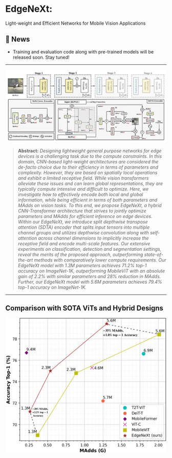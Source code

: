 # EdgeNeXt: 
Light-weight and Efficient Networks for Mobile Vision Applications

## :rocket: News
* Training and evaluation code along with pre-trained models will be released soon. Stay tuned!

<hr />

![main figure](images/EdgeNext.jpeg)
> **Abstract:** *Designing lightweight general purpose networks for edge devices is a challenging task due to the compute constraints. In this domain, CNN-based light-weight architectures are considered the de-facto choice due to their efficiency in terms of parameters and complexity. However, they are based on spatially local operations and exhibit a limited receptive field. While vision transformers alleviate these issues and can learn global representations, they are typically compute intensive and difficult to optimize. Here, we investigate how to effectively encode both local and global information, while being efficient in terms of both parameters and MAdds on vision tasks. To this end, we propose EdgeNeXt, a hybrid CNN-Transformer architecture that strives to jointly optimize parameters and MAdds for efficient inference on edge devices. Within our EdgeNeXt, we introduce split depthwise transpose attention (SDTA) encoder that splits input tensors into multiple channel groups and utilizes depthwise convolution along with self-attention across channel dimensions to implicitly increase the receptive field and encode multi-scale features. Our extensive experiments on classification, detection and segmentation settings, reveal the merits of the proposed approach, outperforming state-of-the-art methods with comparatively lower compute requirements. Our EdgeNeXt model with 1.3M parameters achieves 71.2\% top-1 accuracy on ImageNet-1K, outperforming MobileViT with an absolute gain of 2.2\% with similar parameters and 28\% reduction in MAdds. Further, our EdgeNeXt model with 5.6M parameters achieves 79.4\% top-1 accuracy on ImageNet-1K.* 
<hr />

## Comparison with SOTA ViTs and Hybrid Designs
![main figure](images/Figure_1.png)